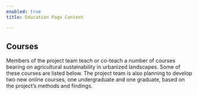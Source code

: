 ```yaml
---
enabled: true
title: Education Page Content

---
```

<!-- Global site tag (gtag.js) - Google Analytics -->
<script async src="https://www.googletagmanager.com/gtag/js?id=G-RFJEY5FM58"></script>
<script>
  window.dataLayer = window.dataLayer || [];
  function gtag(){dataLayer.push(arguments);}
  gtag('js', new Date());

  gtag('config', 'G-RFJEY5FM58');
</script>

## Courses

Members of the project team teach or co-teach a number of courses bearing on agricultural sustainability in urbanized landscapes. Some of these courses are listed below. The project team is also planning to develop two new online courses, one undergraduate and one graduate, based on the project’s methods and findings.